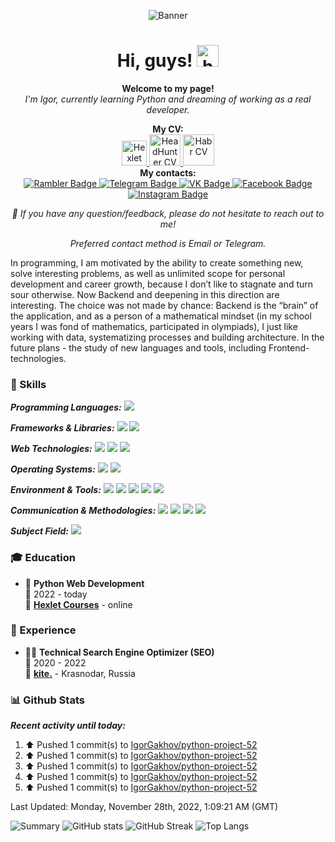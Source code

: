<!--
**IgorGakhov/IgorGakhov** is a ✨ _special_ ✨ repository because its `README.md` (this file) appears on your GitHub profile.

Here are some ideas to get you started:

- 🔭 I’m currently working on ...
- 🌱 I’m currently learning ...
- 👯 I’m looking to collaborate on ...
- 🤔 I’m looking for help with ...
- 💬 Ask me about ...
- 📫 How to reach me: ...
- 😄 Pronouns: ...
- ⚡ Fun fact: ...
-->

<p align="center"><img src="images/Readme_title_image.jpeg" alt="Banner"></p>

<h1 align="center">Hi, guys! <img alt="hello" img src="content/wave.gif" width="35"></h1>

<p align="center"><b> Welcome to my page! </b><br> <i>I'm Igor, currently learning Python and dreaming of working as a real developer.</i></p>

<p align="center">
  <b>My CV:</b>
  <br>
  <a href="https://cv.hexlet.io/resumes/1379">
    <img src="content/hexlet_logo.svg" width="40" alt="Hexlet CV">
  </a>
  <a href="https://krasnodar.hh.ru/applicant/resumes/view?resume=3edd630dff0b3c4ebd0039ed1f36346a734577">
    <img src="content/hh_logo.svg" width="50" alt="HeadHunter CV">
  </a>
  <a href="https://career.habr.com/igor_gakhov">
    <img src="content/habr_career_logo.svg" width="50" alt="Habr CV">
  </a>
  <br>
  <b>My contacts:</b>
  <br>
  <a href="mailto:gakhov_igor@rambler.ru">
    <img src="https://img.shields.io/badge/-rambler-informational?style=for-the-badge&logo=Mail.Ru&logoColor=white" alt="Rambler Badge">
  </a>
  <a href="https://t.me/Igor_Gakhov">
    <img src="https://img.shields.io/badge/-telegram-0088cc?style=for-the-badge&logo=telegram&logoColor=white" alt="Telegram Badge">
  </a>
  <a href="https://vk.com/igor_gakhov">
    <img src="https://img.shields.io/badge/вконтакте-%232E87FB.svg?&style=for-the-badge&logo=vk&logoColor=white" alt="VK Badge">
  </a>
  <a href="https://www.facebook.com/gakhov.igor">
    <img src="https://img.shields.io/badge/Facebook-1877F2?style=for-the-badge&logo=facebook&logoColor=white" alt="Facebook Badge">
  </a>
  <a href="https://instagram.com/igor_gakhov">
    <img src="https://img.shields.io/badge/Instagram-E4405F?style=for-the-badge&logo=instagram&logoColor=white" alt="Instagram Badge">
  </a>
  <p align="center"><i>💬 If you have any question/feedback, please do not hesitate to reach out to me!</i></p>
  <p align="center"><i>Preferred contact method is Email or Telegram.</i></p>
  <p>In programming, I am motivated by the ability to create something new, solve interesting problems, as well as unlimited scope for personal development and career growth, because I don’t like to stagnate and turn sour otherwise. Now Backend and deepening in this direction are interesting. The choice was not made by chance: Backend is the “brain” of the application, and as a person of a mathematical mindset (in my school years I was fond of mathematics, participated in olympiads), I just like working with data, systematizing processes and building architecture. In the future plans - the study of new languages ​​and tools, including Frontend-technologies.</p>
</p>


### 💼 Skills

**_Programming Languages:_** [![](https://img.shields.io/badge/Python-14354C?style=square&logo=Python&logoColor=white)](https://github.com/topics/python)

**_Frameworks & Libraries:_** [![](https://img.shields.io/badge/-Poetry-%23000066?style=square&logo=Poetry)](https://github.com/topics/poetry) [![](https://img.shields.io/badge/-Pytest-%2399CCFF?style=square&logo=Pytest)](https://github.com/topics/pytest)

**_Web Technologies:_** [![](https://img.shields.io/badge/HTML5-E34F26?style=square&logo=HTML5&logoColor=white)](https://github.com/topics/html) [![](https://img.shields.io/badge/CSS3-1572B6?style=square&logo=CSS3&logoColor=white)](https://github.com/topics/css) [![](https://img.shields.io/badge/-JSON-yellow?style=square&logo=JSON&logoColor=white)](https://github.com/topics/json)

**_Operating Systems:_** [![](https://img.shields.io/badge/Linux-FCC624?style=square&logo=Linux&logoColor=black)](https://github.com/topics/linux) [![](https://img.shields.io/badge/-Ubuntu-dd4814?style=square&logo=Ubuntu&logoColor=white)](https://github.com/topics/ubuntu)

**_Environment & Tools:_** [![](https://img.shields.io/badge/-Bash-45b8d8?style=square&logo=GNU-Bash&logoColor=white)](https://github.com/topics/bash) [![](https://img.shields.io/badge/-Git-ea2845?style=square&logo=git&logoColor=white)](https://github.com/topics/git) [![](https://img.shields.io/badge/-GitHub-2b2a33?style=square&logo=GitHub&logoColor=white)](https://github.com/topics/github) [![](https://img.shields.io/badge/-GitHub_Actions-311C87?style=square&logo=github-actions&logoColor=white)](https://github.com/topics/github-actions) [![](https://img.shields.io/badge/-VSCode-0066b8?style=square&logo=Visual-Studio-Code&logoColor=white)](https://github.com/topics/visual-studio-code)

**_Communication & Methodologies:_** [![](https://img.shields.io/badge/Telegram-2CA5E0?style=square&logo=Telegram&logoColor=white)](https://github.com/topics/telegram) [![](https://img.shields.io/badge/Slack-4A154B?style=square&logo=Slack&logoColor=white)](https://github.com/topics/slack) [![](https://img.shields.io/badge/-Agile-lightgrey?style=square)](https://github.com/topics/agile) [![](https://img.shields.io/badge/-Scrum-lightgrey?style=square)](https://github.com/topics/scrum)

**_Subject Field:_** [![](https://img.shields.io/badge/-Web_Development-informational?style=square)](https://github.com/topics/webdev)


### 🎓 Education

- 📖 **Python Web Development**\
📆 2022 - today\
📍 **[Hexlet Courses](https://ru.hexlet.io/)** - online


### 📎 Experience

- 👨‍💻 **Technical Search Engine Optimizer (SEO)**\
📆 2020 - 2022\
📍 **[kite.](https://kite-da.ru/)** - Krasnodar, Russia


### 📊 Github Stats

**_Recent activity until today:_**

<!--RECENT_ACTIVITY:start-->
1. ⬆️ Pushed 1 commit(s) to [IgorGakhov/python-project-52](https://github.com/IgorGakhov/python-project-52)
2. ⬆️ Pushed 1 commit(s) to [IgorGakhov/python-project-52](https://github.com/IgorGakhov/python-project-52)
3. ⬆️ Pushed 1 commit(s) to [IgorGakhov/python-project-52](https://github.com/IgorGakhov/python-project-52)
4. ⬆️ Pushed 1 commit(s) to [IgorGakhov/python-project-52](https://github.com/IgorGakhov/python-project-52)
5. ⬆️ Pushed 1 commit(s) to [IgorGakhov/python-project-52](https://github.com/IgorGakhov/python-project-52)
<!--RECENT_ACTIVITY:end-->

<!--RECENT_ACTIVITY:last_update-->
Last Updated: Monday, November 28th, 2022, 1:09:21 AM (GMT)
<!--RECENT_ACTIVITY:last_update_end-->

![Summary](http://github-profile-summary-cards.vercel.app/api/cards/profile-details?username=IgorGakhov&width=500&theme=radical)
![GitHub stats](https://github-readme-stats.vercel.app/api?username=IgorGakhov&include_all_commits=true&count_private=true&hide_title=false&custom_title=&show_icons=true&hide_border=true&theme=radical) ![GitHub Streak](https://github-readme-streak-stats.herokuapp.com/?user=IgorGakhov&hide_border=true&theme=radical)
![Top Langs](https://github-readme-stats.vercel.app/api/top-langs/?username=IgorGakhov&langs_count=10&exclude_repo=&hide=html,css,makefile&layout=default&card_width=495&hide_border=true&theme=radical)
